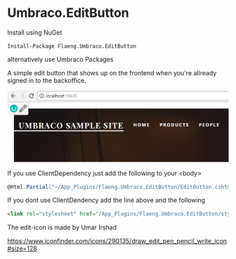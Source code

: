 # Umbraco.EditButton

Install using NuGet

```
Install-Package Flaeng.Umbraco.EditButton
```

alternatively use Umbraco Packages

A simple edit button that shows up on the frontend when you're allready signed in to the backoffice.

![Example Image is missing](example.jpg)

If you use ClientDependency just add the following to your &lt;body&gt;

```C#
@Html.Partial("~/App_Plugins/Flaeng.Umbraco.EditButton/EditButton.cshtml")
```

If you dont use ClientDendency add the line above and the following

```HTML
<link rel="stylesheet" href="/App_Plugins/Flaeng.Umbraco.EditButton/styles.css" />
```

The edit-icon is made by Umar Irshad

https://www.iconfinder.com/icons/290135/draw_edit_pen_pencil_write_icon#size=128